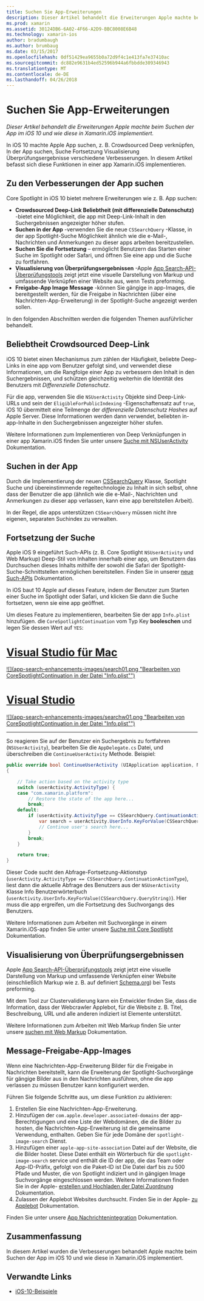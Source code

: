```yaml
---
title: Suchen Sie App-Erweiterungen
description: Dieser Artikel behandelt die Erweiterungen Apple machte beim Suchen der App im iOS 10 und wie diese in Xamarin.iOS implementiert.
ms.prod: xamarin
ms.assetid: 30124DB6-6A02-4F66-A2D9-BBC8008E6B48
ms.technology: xamarin-ios
author: bradumbaugh
ms.author: brumbaug
ms.date: 03/15/2017
ms.openlocfilehash: 0df51429ea9655b0a72d9f4c1e413fa7e37410ac
ms.sourcegitcommit: dc882e9631b4ed52596b944a6fbbdde309346943
ms.translationtype: MT
ms.contentlocale: de-DE
ms.lasthandoff: 04/26/2018
---
```

# <a name="app-search-enhancements"></a>Suchen Sie App-Erweiterungen

_Dieser Artikel behandelt die Erweiterungen Apple machte beim Suchen der App im iOS 10 und wie diese in Xamarin.iOS implementiert._

In iOS 10 machte Apple App suchen, z. B. Crowdsourced Deep verknüpfen, In der App suchen, Suche Fortsetzung Visualisierung Überprüfungsergebnisse verschiedene Verbesserungen. In diesem Artikel befasst sich diese Funktionen in einer app Xamarin.iOS implementieren.

## <a name="about-app-search-enhancements"></a>Zu den Verbesserungen der App suchen

Core Spotlight in iOS 10 bietet mehrere Erweiterungen wie z. B. App suchen:

- **Crowdsourced Deep-Link Beliebtheit (mit differenzielle Datenschutz)** -bietet eine Möglichkeit, die app mit Deep-Link-Inhalt in den Suchergebnissen angezeigter höher stufen.
- **Suchen in der App** -verwenden Sie die neue `CSSearchQuery` -Klasse, in der app Spotlight-Suche Möglichkeit ähnlich wie die e-Mail-, Nachrichten und Anmerkungen zu dieser apps arbeiten bereitzustellen.
- **Suchen Sie die Fortsetzung** – ermöglicht Benutzern das Starten einer Suche im Spotlight oder Safari, und öffnen Sie eine app und die Suche zu fortfahren.
- **Visualisierung von Überprüfungsergebnissen** -Apple [App Search-API-Überprüfungstools](https://search.developer.apple.com/appsearch-validation-tool) zeigt jetzt eine visuelle Darstellung von Markup und umfassende Verknüpfen einer Website aus, wenn Tests preforming.
- **Freigabe-App Image Message** -können Sie gängige in app-Images, die bereitgestellt werden, für die Freigabe in Nachrichten (über eine Nachrichten-App-Erweiterung) in der Spotlight-Suche angezeigt werden sollen.

In den folgenden Abschnitten werden die folgenden Themen ausführlicher behandelt.

## <a name="crowdsourced-deep-link-popularity"></a>Beliebtheit Crowdsourced Deep-Link

iOS 10 bietet einen Mechanismus zum zählen der Häufigkeit, beliebte Deep-Links in eine app vom Benutzer gefolgt sind, und verwendet diese Informationen, um die Rangfolge einer App zu verbessern den Inhalt in den Suchergebnissen, und schützen gleichzeitig weiterhin die Identität des Benutzers mit  *Differenzielle Datenschutz*.

Für die app, verwenden Sie die `NSUserActivity` Objekte sind Deep-Link-URLs und sein der `EligibleForPublicIndexing` -Eigenschaftensatz auf `true`, iOS 10 übermittelt eine Teilmenge der *differenzielle Datenschutz Hashes* auf Apple Server. Diese Informationen werden dann verwendet, beliebten in-app-Inhalte in den Suchergebnissen angezeigter höher stufen.

Weitere Informationen zum Implementieren von Deep Verknüpfungen in einer app Xamarin.iOS finden Sie unter unsere [Suche mit NSUserActivity](~/ios/platform/search/nsuseractivity.md) Dokumentation.

## <a name="in-app-searching"></a>Suchen in der App

Durch die Implementierung der neuen [CSSearchQuery](https://developer.apple.com/reference/corespotlight/cssearchquery) Klasse, Spotlight Suche und übereinstimmende regeltechnologie zu Inhalt in sich selbst, ohne dass der Benutzer die app (ähnlich wie die e-Mail-, Nachrichten und Anmerkungen zu dieser app verlassen, kann eine app bereitstellen Arbeit).

In der Regel, die apps unterstützen `CSSearchQuery` müssen nicht ihre eigenen, separaten Suchindex zu verwalten. 

## <a name="search-continuation"></a>Fortsetzung der Suche

Apple iOS 9 eingeführt Such-APIs (z. B. Core Spotlight `NSUserActivity` und Web Markup) Deep-Stil von Inhalten innerhalb einer app, um Benutzern das Durchsuchen dieses Inhalts mithilfe der sowohl die Safari der Spotlight-Suche-Schnittstellen ermöglichen bereitstellen. Finden Sie in unserer [neue Such-APIs](~/ios/platform/search/index.md) Dokumentation.

In iOS baut 10 Apple auf dieses Feature, indem der Benutzer zum Starten einer Suche im Spotlight oder Safari, und klicken Sie dann die Suche fortsetzen, wenn sie eine app geöffnet. 

Um dieses Feature zu implementieren, bearbeiten Sie der app `Info.plist` hinzufügen. die `CoreSpotlightContinuation` vom Typ Key **booleschen** und legen Sie dessen Wert auf `YES`:

# <a name="visual-studio-for-mactabvsmac"></a>[Visual Studio für Mac](#tab/vsmac)

[![](app-search-enhancements-images/search01.png "Bearbeiten von CoreSpotlightContinuation in der Datei "Info.plist"")](app-search-enhancements-images/search01.png#lightbox)

# <a name="visual-studiotabvswin"></a>[Visual Studio](#tab/vswin)

[![](app-search-enhancements-images/searchw01.png "Bearbeiten von CoreSpotlightContinuation in der Datei "Info.plist"")](app-search-enhancements-images/search01.png#lightbox)

-----

So reagieren Sie auf der Benutzer ein Suchergebnis zu fortfahren (`NSUserActivity`), bearbeiten Sie die `AppDelegate.cs` Datei, und überschreiben die `ContinueUserActivity` Methode. Beispiel:

```csharp
public override bool ContinueUserActivity (UIApplication application, NSUserActivity userActivity, UIApplicationRestorationHandler completionHandler)
{

    // Take action based on the activity type
    switch (userActivity.ActivityType) {
    case "com.xamarin.platform":
        // Restore the state of the app here...
        break;
    default:
        if (userActivity.ActivityType == CSSearchQuery.ContinuationActionType) {
            var search = userActivity.UserInfo.KeyForValue(CSSearchQuery.QueryString);
            // Continue user's search here...
        }
        break;
    }

    return true;
}
```

Dieser Code sucht den Abfrage-Fortsetzung-Aktionstyp (`userActivity.ActivityType == CSSearchQuery.ContinuationActionType`), liest dann die aktuelle Abfrage des Benutzers aus der `NSUserActivity` Klasse Info Benutzerwörterbuch (`userActivity.UserInfo.KeyForValue(CSSearchQuery.QueryString)`). Hier muss die app ergreifen, um die Fortsetzung des Suchvorgangs des Benutzers.

Weitere Informationen zum Arbeiten mit Suchvorgänge in einem Xamarin.iOS-app finden Sie unter unsere [Suche mit Core Spotlight](~/ios/platform/search/corespotlight.md) Dokumentation.

## <a name="visualization-of-validation-results"></a>Visualisierung von Überprüfungsergebnissen

Apple [App Search-API-Überprüfungstools](https://search.developer.apple.com/appsearch-validation-tool) zeigt jetzt eine visuelle Darstellung von Markup und umfassende Verknüpfen einer Website (einschließlich Markup wie z. B. auf definiert [Schema.org](http://schema.org/)) bei Tests preforming.

Mit dem Tool zur Clustervalidierung kann ein Entwickler finden Sie, dass die Information, dass der Webcrawler Applebot, für die Website z. B. Titel, Beschreibung, URL und alle anderen indiziert ist Elemente unterstützt.

Weitere Informationen zum Arbeiten mit Web Markup finden Sie unter unsere [suchen mit Web Markup](~/ios/platform/search/web-markup.md) Dokumentation.

## <a name="message-app-image-sharing"></a>Message-Freigabe-App-Images

Wenn eine Nachrichten-App-Erweiterung Bilder für die Freigabe in Nachrichten bereitstellt, kann die Erweiterung der Spotlight-Suchvorgänge für gängige Bilder aus in den Nachrichten ausführen, ohne die app verlassen zu müssen Benutzer kann konfiguriert werden.

Führen Sie folgende Schritte aus, um diese Funktion zu aktivieren:

1. Erstellen Sie eine Nachrichten-App-Erweiterung.
2. Hinzufügen der `com.apple.developer.associated-domains` der app-Berechtigungen und eine Liste der Webdomänen, die die Bilder zu hosten, die Nachrichten-App-Erweiterung ist die gemeinsame Verwendung, enthalten. Geben Sie für jede Domäne der `spotlight-image-search` Dienst.
3. Hinzufügen einer `apple-app-site-association` Datei auf der Website, die die Bilder hostet. Diese Datei enthält ein Wörterbuch für die `spotlight-image-search` service und enthält die ID der app, die das Team oder App-ID-Präfix, gefolgt von die Paket-ID ist Die Datei darf bis zu 500 Pfade und Muster, die von Spotlight indiziert und in gängigen Image Suchvorgänge eingeschlossen werden. Weitere Informationen finden Sie in der Apple- [erstellen und Hochladen der Datei Zuordnung](https://developer.apple.com/library/prerelease/content/documentation/General/Conceptual/AppSearch/UniversalLinks.html#//apple_ref/doc/uid/TP40016308-CH12-SW4) Dokumentation.
4. Zulassen der Applebot Websites durchsucht. Finden Sie in der Apple- [zu Applebot](https://support.apple.com/HT204683) Dokumentation.

Finden Sie unter unsere [App Nachrichtenintegration](~/ios/platform/message-app-integration/index.md) Dokumentation.

## <a name="summary"></a>Zusammenfassung

In diesem Artikel wurden die Verbesserungen behandelt Apple machte beim Suchen der App im iOS 10 und wie diese in Xamarin.iOS implementiert.



## <a name="related-links"></a>Verwandte Links

- [iOS-10-Beispiele](https://developer.xamarin.com/samples/ios/iOS10/)

